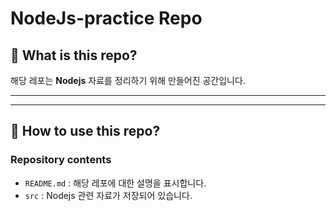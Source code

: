 # NodeJs-practice Repo

## 🎯 What is this repo?
해당 레포는 **Nodejs** 자료를 정리하기 위해 만들어진 공간입니다.
___  
___  
## 🎇 How to use this repo?
### Repository contents
- `README.md` : 해당 레포에 대한 설명을 표시합니다.  
- `src` : Nodejs 관련 자료가 저장되어 있습니다.